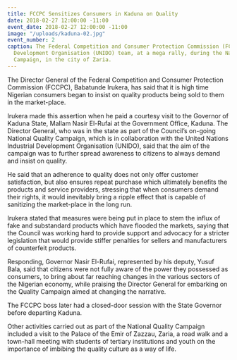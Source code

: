 ```yaml
---
title: FCCPC Sensitizes Consumers in Kaduna on Quality
date: 2018-02-27 12:00:00 -11:00
event_date: 2018-02-27 12:00:00 -11:00
image: "/uploads/kaduna-02.jpg"
event_number: 2
caption: The Federal Competition and Consumer Protection Commission (FCCPC) team and the United Nations Industrial
  Development Organisation (UNIDO) team, at a mega rally, during the National Quality
  Campaign, in the city of Zaria.
---
```


The Director General of the Federal Competition and Consumer Protection Commission (FCCPC), Babatunde Irukera, has said that it is high time Nigerian consumers began to insist on quality products being sold to them in the market-place.

Irukera made this assertion when he paid a courtesy visit to the Governor of Kaduna State, Mallam Nasir El-Rufai at the Government Office, Kaduna. The Director General, who was in the state as part of the Council’s on-going National Quality Campaign, which is in collaboration with the United Nations Industrial Development Organisation (UNIDO), said that the aim of the campaign was to further spread awareness to citizens to always demand and insist on quality.

He said that an adherence to quality does not only offer customer satisfaction, but also ensures repeat purchase which ultimately benefits the products and service providers, stressing that when consumers demand their rights, it would inevitably bring a ripple effect that is capable of sanitizing the market-place in the long run.

Irukera stated that measures were being put in place to stem the influx of fake and substandard products which have flooded the markets, saying that the Council was working hard to provide support and advocacy for a stricter legislation that would provide stiffer penalties for sellers and manufacturers of counterfeit products.

Responding, Governor Nasir El-Rufai, represented by his deputy, Yusuf Bala, said that citizens were not fully aware of the power they possessed as consumers, to bring about far reaching changes in the various sectors of the Nigerian economy, while praising the Director General for embarking on the Quality Campaign aimed at changing the narrative.

The FCCPC boss later had a closed-door session with the State Governor before departing Kaduna.

Other activities carried out as part of the National Quality Campaign included a visit to the Palace of the Emir of Zazzau, Zaria, a road walk and a town-hall meeting with students of tertiary institutions and youth on the importance of imbibing the quality culture as a way of life.